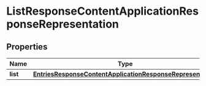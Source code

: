# ListResponseContentApplicationResponseRepresentation

## Properties
Name | Type | Description | Notes
------------ | ------------- | ------------- | -------------
**list** | [**EntriesResponseContentApplicationResponseRepresentation**](EntriesResponseContentApplicationResponseRepresentation.md) |  |  [optional]
